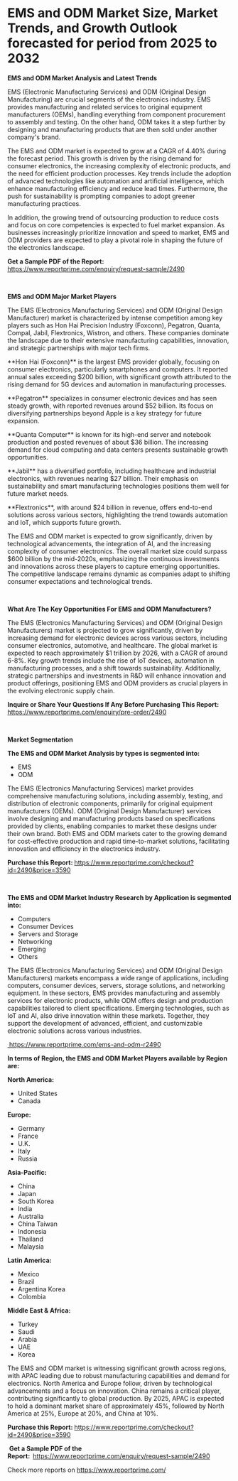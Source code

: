 <p><h1>EMS and ODM Market Size, Market Trends, and Growth Outlook forecasted for period from 2025 to 2032</h1></p><p><strong>EMS and ODM Market Analysis and Latest Trends</strong></p>
<p><p>EMS (Electronic Manufacturing Services) and ODM (Original Design Manufacturing) are crucial segments of the electronics industry. EMS provides manufacturing and related services to original equipment manufacturers (OEMs), handling everything from component procurement to assembly and testing. On the other hand, ODM takes it a step further by designing and manufacturing products that are then sold under another company's brand.</p><p>The EMS and ODM market is expected to grow at a CAGR of 4.40% during the forecast period. This growth is driven by the rising demand for consumer electronics, the increasing complexity of electronic products, and the need for efficient production processes. Key trends include the adoption of advanced technologies like automation and artificial intelligence, which enhance manufacturing efficiency and reduce lead times. Furthermore, the push for sustainability is prompting companies to adopt greener manufacturing practices.</p><p>In addition, the growing trend of outsourcing production to reduce costs and focus on core competencies is expected to fuel market expansion. As businesses increasingly prioritize innovation and speed to market, EMS and ODM providers are expected to play a pivotal role in shaping the future of the electronics landscape.</p></p>
<p><strong>Get a Sample PDF of the Report:&nbsp;</strong> <a href="https://www.reportprime.com/enquiry/request-sample/2490?utm_campaign=3099&utm_medium=2&utm_source=Github&utm_content=ia&utm_term=18032025&utm_id=ems-and-odm">https://www.reportprime.com/enquiry/request-sample/2490</a></p>
<p>&nbsp;</p>
<p><strong>EMS and ODM Major Market Players</strong></p>
<p><p>The EMS (Electronics Manufacturing Services) and ODM (Original Design Manufacturer) market is characterized by intense competition among key players such as Hon Hai Precision Industry (Foxconn), Pegatron, Quanta, Compal, Jabil, Flextronics, Wistron, and others. These companies dominate the landscape due to their extensive manufacturing capabilities, innovation, and strategic partnerships with major tech firms.</p><p>**Hon Hai (Foxconn)** is the largest EMS provider globally, focusing on consumer electronics, particularly smartphones and computers. It reported annual sales exceeding $200 billion, with significant growth attributed to the rising demand for 5G devices and automation in manufacturing processes.</p><p>**Pegatron** specializes in consumer electronic devices and has seen steady growth, with reported revenues around $52 billion. Its focus on diversifying partnerships beyond Apple is a key strategy for future expansion.</p><p>**Quanta Computer** is known for its high-end server and notebook production and posted revenues of about $36 billion. The increasing demand for cloud computing and data centers presents sustainable growth opportunities.</p><p>**Jabil** has a diversified portfolio, including healthcare and industrial electronics, with revenues nearing $27 billion. Their emphasis on sustainability and smart manufacturing technologies positions them well for future market needs.</p><p>**Flextronics**, with around $24 billion in revenue, offers end-to-end solutions across various sectors, highlighting the trend towards automation and IoT, which supports future growth.</p><p>The EMS and ODM market is expected to grow significantly, driven by technological advancements, the integration of AI, and the increasing complexity of consumer electronics. The overall market size could surpass $600 billion by the mid-2020s, emphasizing the continuous investments and innovations across these players to capture emerging opportunities. The competitive landscape remains dynamic as companies adapt to shifting consumer expectations and technological trends.</p></p>
<p>&nbsp;</p>
<p><strong>What Are The Key Opportunities For EMS and ODM Manufacturers?</strong></p>
<p><p>The EMS (Electronics Manufacturing Services) and ODM (Original Design Manufacturers) market is projected to grow significantly, driven by increasing demand for electronic devices across various sectors, including consumer electronics, automotive, and healthcare. The global market is expected to reach approximately $1 trillion by 2026, with a CAGR of around 6-8%. Key growth trends include the rise of IoT devices, automation in manufacturing processes, and a shift towards sustainability. Additionally, strategic partnerships and investments in R&D will enhance innovation and product offerings, positioning EMS and ODM providers as crucial players in the evolving electronic supply chain.</p></p>
<p><strong>Inquire or Share Your Questions If Any Before Purchasing This Report:</strong> <a href="https://www.reportprime.com/enquiry/pre-order/2490?utm_campaign=3099&utm_medium=2&utm_source=Github&utm_content=ia&utm_term=18032025&utm_id=ems-and-odm">https://www.reportprime.com/enquiry/pre-order/2490</a></p>
<p>&nbsp;</p>
<p><strong>Market Segmentation</strong></p>
<p><strong>The EMS and ODM Market Analysis by types is segmented into:</strong></p>
<p><ul><li>EMS</li><li>ODM</li></ul></p>
<p><p>The EMS (Electronics Manufacturing Services) market provides comprehensive manufacturing solutions, including assembly, testing, and distribution of electronic components, primarily for original equipment manufacturers (OEMs). ODM (Original Design Manufacturer) services involve designing and manufacturing products based on specifications provided by clients, enabling companies to market these designs under their own brand. Both EMS and ODM markets cater to the growing demand for cost-effective production and rapid time-to-market solutions, facilitating innovation and efficiency in the electronics industry.</p></p>
<p><strong>Purchase this Report:&nbsp;</strong><a href="https://www.reportprime.com/checkout?id=2490&price=3590&utm_campaign=3099&utm_medium=2&utm_source=Github&utm_content=ia&utm_term=18032025&utm_id=ems-and-odm">https://www.reportprime.com/checkout?id=2490&price=3590</a></p>
<p>&nbsp;</p>
<p><strong>The EMS and ODM Market Industry Research by Application is segmented into:</strong></p>
<p><ul><li>Computers</li><li>Consumer Devices</li><li>Servers and Storage</li><li>Networking</li><li>Emerging</li><li>Others</li></ul></p>
<p><p>The EMS (Electronics Manufacturing Services) and ODM (Original Design Manufacturers) markets encompass a wide range of applications, including computers, consumer devices, servers, storage solutions, and networking equipment. In these sectors, EMS provides manufacturing and assembly services for electronic products, while ODM offers design and production capabilities tailored to client specifications. Emerging technologies, such as IoT and AI, also drive innovation within these markets. Together, they support the development of advanced, efficient, and customizable electronic solutions across various industries.</p></p>
<p><a href="https://www.reportprime.com/ems-and-odm-r2490?utm_campaign=3099&utm_medium=2&utm_source=Github&utm_content=ia&utm_term=18032025&utm_id=ems-and-odm">&nbsp;https://www.reportprime.com/ems-and-odm-r2490</a></p>
<p><strong>In terms of Region, the EMS and ODM Market Players available by Region are:</strong></p>
<p>
    <p> <strong> North America: </strong>
        <ul>
            <li>United States</li>
            <li>Canada</li>
        </ul>
        </p> 
    <p> <strong> Europe: </strong>
        <ul>
            <li>Germany</li>
            <li>France</li>
            <li>U.K.</li>
            <li>Italy</li>
            <li>Russia</li>
        </ul>
        </p> 
    <p> <strong> Asia-Pacific: </strong>
        <ul>
            <li>China</li>
            <li>Japan</li>
            <li>South Korea</li>
            <li>India</li>
            <li>Australia</li>
            <li>China Taiwan</li>
            <li>Indonesia</li>
            <li>Thailand</li>
            <li>Malaysia</li>
        </ul>
        </p> 
    <p> <strong> Latin America: </strong>
        <ul>
            <li>Mexico</li>
            <li>Brazil</li>
            <li>Argentina Korea</li>
            <li>Colombia</li>
        </ul>
        </p> 
    <p> <strong> Middle East & Africa: </strong>
        <ul>
            <li>Turkey</li>
            <li>Saudi</li>
            <li>Arabia</li>
            <li>UAE</li>
            <li>Korea</li>
        </ul>
    </p>
    </p>
<p><p>The EMS and ODM market is witnessing significant growth across regions, with APAC leading due to robust manufacturing capabilities and demand for electronics. North America and Europe follow, driven by technological advancements and a focus on innovation. China remains a critical player, contributing significantly to global production. By 2025, APAC is expected to hold a dominant market share of approximately 45%, followed by North America at 25%, Europe at 20%, and China at 10%.</p></p>
<p><strong>Purchase this Report: </strong><a href="https://www.reportprime.com/checkout?id=2490&price=3590&utm_campaign=3099&utm_medium=2&utm_source=Github&utm_content=ia&utm_term=18032025&utm_id=ems-and-odm">https://www.reportprime.com/checkout?id=2490&price=3590</a></p>
<p>&nbsp;<strong>Get a Sample PDF of the Report:&nbsp;&nbsp;</strong><a href="https://www.reportprime.com/enquiry/request-sample/2490?utm_campaign=3099&utm_medium=2&utm_source=Github&utm_content=ia&utm_term=18032025&utm_id=ems-and-odm">https://www.reportprime.com/enquiry/request-sample/2490</a></p>
<p><strong></strong></p>
<p>Check more reports on <a href="https://www.reportprime.com/?utm_campaign=3099&utm_medium=2&utm_source=Github&utm_content=ia&utm_term=18032025&utm_id=ems-and-odm">https://www.reportprime.com/</a></p>